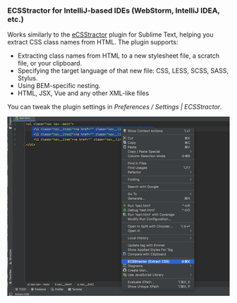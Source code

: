 ### ECSStractor for IntelliJ-based IDEs (WebStorm, IntelliJ IDEA, etc.)

<!-- Plugin description -->
Works similarly to the [eCSStractor](https://packagecontrol.io/packages/eCSStractor) plugin for Sublime Text, helping you extract CSS class names from HTML. The plugin supports:
- Extracting class names from HTML to a new stylesheet file, a scratch file, or your clipboard.
- Specifying the target language of that new file: CSS, LESS, SCSS, SASS, Stylus.
- Using BEM-specific nesting.
- HTML, JSX, Vue and any other XML-like files

You can tweak the plugin settings in *Preferences / Settings | ECSStractor*.

![Example ](https://github.com/anstarovoyt/intellij-extract-css/raw/main/example.png)


<!-- Plugin description end -->
